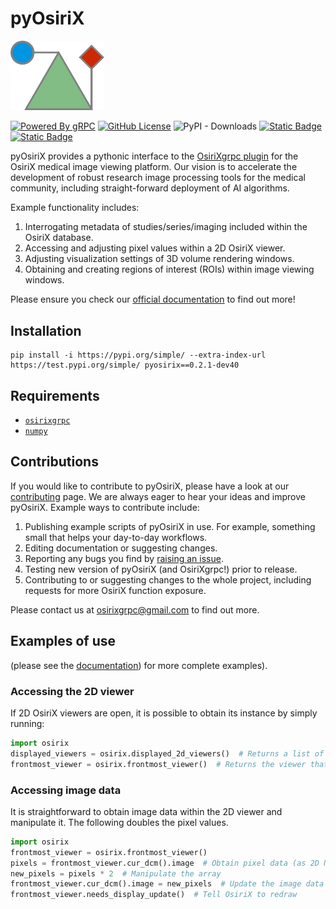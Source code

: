 # pyOsiriX

<img src="https://raw.githubusercontent.com/osirixgrpc/osirixgrpc/dev/docs/docs/assets/logo/logo.svg" width="150" class="center" alt="OsiriXgrpc">

[![Powered By gRPC](https://img.shields.io/badge/powered_by-gRPC-green?labelColor=red)](https://grpc.io)
[![GitHub License](https://img.shields.io/github/license/osirixgrpc/osirixgrpc?color=blue)](https://github.com/osirixgrpc/osirixgrpc/blob/main/LICENSE)
![PyPI - Downloads](https://img.shields.io/pypi/dm/pyosirix)
[![Static Badge](https://img.shields.io/badge/issues-pyosirix-red?logo=github)](https://github.com/osirixgrpc/osirixgrpc/issues)
[![Static Badge](https://img.shields.io/badge/citation-AI2ASE-green?logo=googlescholar)](https://ai-2-ase.github.io/papers/29%5cCameraReady%5cAAAI_OsiriXgrpc__Rapid_prototyping_and_development_of_state_of_the_art_artificial_intelligence_in_OsiriX_cam_ready.pdf)

pyOsiriX provides a pythonic interface to the [OsiriXgrpc plugin](https://osirixgrpc.github.io/osirixgrpc/index.html) 
for the OsiriX medical image viewing platform. Our vision is to accelerate the development of robust research image 
processing tools for the medical community, including straight-forward deployment of AI algorithms.

Example functionality includes:

 1. Interrogating metadata of studies/series/imaging included within the OsiriX database.
 2. Accessing and adjusting pixel values within a 2D OsiriX viewer.
 3. Adjusting visualization settings of 3D volume rendering windows.
 4. Obtaining and creating regions of interest (ROIs) within image viewing windows.

Please ensure you check our [official documentation](https://osirixgrpc.github.io/osirixgrpc/) to find out more!

## Installation
```
pip install -i https://pypi.org/simple/ --extra-index-url https://test.pypi.org/simple/ pyosirix==0.2.1-dev40
```

## Requirements
 - [`osirixgrpc`](https://pypi.org/project/osirixgrpc/)
 - [`numpy`](https://pypi.org/project/numpy/)

## Contributions
If you would like to contribute to pyOsiriX, please have a look at our 
[contributing](https://osirixgrpc.github.io/osirixgrpc/contributing/CONTRIBUTING.html) page. We are always eager to hear
your ideas and improve pyOsiriX. Example ways to contribute include:
 1. Publishing example scripts of pyOsiriX in use. For example, something small that helps your day-to-day workflows.
 2. Editing documentation or suggesting changes.
 3. Reporting any bugs you find by [raising an issue](https://github.com/osirixgrpc/osirixgrpc/issues).
 4. Testing new version of pyOsiriX (and OsiriXgrpc!) prior to release.
 5. Contributing to or suggesting changes to the whole project, including requests for more OsiriX function exposure.

Please contact us at [osirixgrpc@gmail.com](mailto:osirixgrpc@gmail.com) to find out more.

## Examples of use
(please see the [documentation](https://osirixgrpc.github.io/osirixgrpc/pyosirix)) for more complete examples).

### Accessing the 2D viewer
If 2D OsiriX viewers are open, it is possible to obtain its instance by simply running: 
```python
import osirix
displayed_viewers = osirix.displayed_2d_viewers()  # Returns a list of all open viewers
frontmost_viewer = osirix.frontmost_viewer()  # Returns the viewer that is currently active (red frame)
```

### Accessing image data
It is straightforward to obtain image data within the 2D viewer and manipulate it. The following doubles the pixel 
values.
```python
import osirix
frontmost_viewer = osirix.frontmost_viewer()
pixels = frontmost_viewer.cur_dcm().image  # Obtain pixel data (as 2D NumPy array) from currently displayed image slice.
new_pixels = pixels * 2  # Manipulate the array
frontmost_viewer.cur_dcm().image = new_pixels  # Update the image data for the currently shown image slice.
frontmost_viewer.needs_display_update()  # Tell OsiriX to redraw 
```